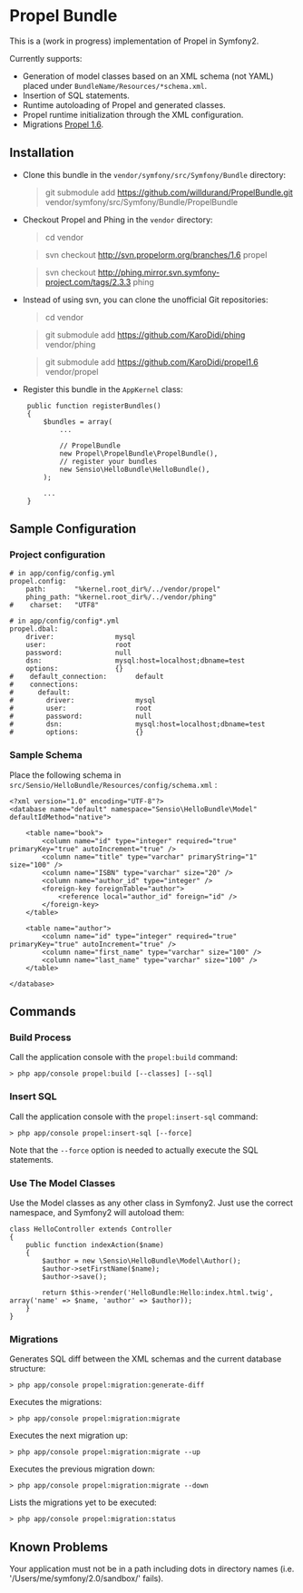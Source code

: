 Propel Bundle
=============

This is a (work in progress) implementation of Propel in Symfony2.

Currently supports:

 * Generation of model classes based on an XML schema (not YAML) placed under `BundleName/Resources/*schema.xml`.
 * Insertion of SQL statements.
 * Runtime autoloading of Propel and generated classes.
 * Propel runtime initialization through the XML configuration.
 * Migrations [Propel 1.6](http://www.propelorm.org/wiki/Documentation/1.6/Migrations).


Installation
------------

 * Clone this bundle in the `vendor/symfony/src/Symfony/Bundle` directory:

    > git submodule add https://github.com/willdurand/PropelBundle.git vendor/symfony/src/Symfony/Bundle/PropelBundle

 * Checkout Propel and Phing in the `vendor` directory:

    > cd vendor

    > svn checkout http://svn.propelorm.org/branches/1.6 propel

    > svn checkout http://phing.mirror.svn.symfony-project.com/tags/2.3.3 phing

 * Instead of using svn, you can clone the unofficial Git repositories:

    > cd vendor

    > git submodule add https://github.com/KaroDidi/phing vendor/phing

    > git submodule add https://github.com/KaroDidi/propel1.6 vendor/propel

 * Register this bundle in the `AppKernel` class:
 
        public function registerBundles()
        {
            $bundles = array(
                ...

                // PropelBundle
                new Propel\PropelBundle\PropelBundle(),
                // register your bundles
                new Sensio\HelloBundle\HelloBundle(),
            );

            ...
        }


Sample Configuration
--------------------

### Project configuration

    # in app/config/config.yml
    propel.config:
        path:       "%kernel.root_dir%/../vendor/propel"
        phing_path: "%kernel.root_dir%/../vendor/phing"
    #    charset:   "UTF8"

    # in app/config/config*.yml
    propel.dbal:
        driver:               mysql
        user:                 root
        password:             null
        dsn:                  mysql:host=localhost;dbname=test
        options:              {}
    #    default_connection:       default
    #    connections:
    #      default:
    #        driver:               mysql
    #        user:                 root
    #        password:             null
    #        dsn:                  mysql:host=localhost;dbname=test
    #        options:              {}


### Sample Schema

Place the following schema in `src/Sensio/HelloBundle/Resources/config/schema.xml` :

    <?xml version="1.0" encoding="UTF-8"?>
    <database name="default" namespace="Sensio\HelloBundle\Model" defaultIdMethod="native">

        <table name="book">
            <column name="id" type="integer" required="true" primaryKey="true" autoIncrement="true" />
            <column name="title" type="varchar" primaryString="1" size="100" />
            <column name="ISBN" type="varchar" size="20" />
            <column name="author_id" type="integer" />
            <foreign-key foreignTable="author">
                <reference local="author_id" foreign="id" />
            </foreign-key>
        </table>

        <table name="author">
            <column name="id" type="integer" required="true" primaryKey="true" autoIncrement="true" />
            <column name="first_name" type="varchar" size="100" />
            <column name="last_name" type="varchar" size="100" />
        </table>

    </database>


Commands
--------

### Build Process

Call the application console with the `propel:build` command:

    > php app/console propel:build [--classes] [--sql]


### Insert SQL

Call the application console with the `propel:insert-sql` command:

    > php app/console propel:insert-sql [--force]

Note that the `--force` option is needed to actually execute the SQL statements.


### Use The Model Classes 

Use the Model classes as any other class in Symfony2. Just use the correct namespace, and Symfony2 will autoload them:

    class HelloController extends Controller
    {
        public function indexAction($name)
        {
            $author = new \Sensio\HelloBundle\Model\Author();
            $author->setFirstName($name);
            $author->save();

            return $this->render('HelloBundle:Hello:index.html.twig', array('name' => $name, 'author' => $author));
        }
    }


### Migrations

Generates SQL diff between the XML schemas and the current database structure:

    > php app/console propel:migration:generate-diff

Executes the migrations:

    > php app/console propel:migration:migrate

Executes the next migration up:

    > php app/console propel:migration:migrate --up

Executes the previous migration down:

    > php app/console propel:migration:migrate --down

Lists the migrations yet to be executed:

    > php app/console propel:migration:status


Known Problems
--------------

Your application must not be in a path including dots in directory names (i.e. '/Users/me/symfony/2.0/sandbox/' fails).
